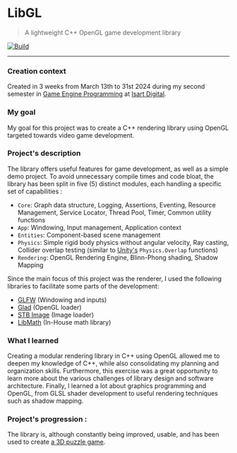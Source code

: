 # LibGL

> A lightweight C++ OpenGL game development library

[![Build](https://github.com/TheEkinnox/LibGL/actions/workflows/main.yml/badge.svg)](https://github.com/TheEkinnox/LibGL/actions/workflows/main.yml)

___

### Creation context

Created in 3 weeks from March 13th to 31st 2024 during my second semester in [Game Engine Programming](https://www.isart.ca/programmes/programmes-courts/programmeur-moteur-jeu-video/) at [Isart Digital](https://www.isart.ca/).

### My goal

My goal for this project was to create a C++ rendering library using OpenGL targeted towards video game development.

### Project's description

The library offers useful features for game development, as well as a simple demo project. To avoid unnecessary compile times and code bloat, the library has been split in five (5) distinct modules, each handling a specific set of capabilities :

- `Core`: Graph data structure, Logging, Assertions, Eventing, Resource Management, Service Locator, Thread Pool, Timer, Common utility functions
- `App`: Windowing, Input management, Application context
- `Entities`: Component-based scene management
- `Physics`: Simple rigid body physics without angular velocity, Ray casting, Collider overlap testing (similar to [Unity's](https://unity.com/) `Physics.Overlap` functions)
- `Rendering`: OpenGL Rendering Engine, Blinn-Phong shading, Shadow Mapping

Since the main focus of this project was the renderer, I used the following libraries to facilitate some parts of the development:

- [GLFW](https://github.com/glfw/glfw) (Windowing and inputs)
- [Glad](https://github.com/Dav1dde/glad) (OpenGL loader)
- [STB Image](https://github.com/nothings/stb) (Image loader)
- [LibMath](https://github.com/TheEkinnox/LibMath) (In-House math library)

### What I learned

Creating a modular rendering library in C++ using OpenGL allowed me to deepen my knowledge of C++, while also consolidating my planning and organization skills. Furthermore, this exercise was a great opportunity to learn more about the various challenges of library design and software architecture. Finally, I learned a lot about graphics programming and OpenGL, from GLSL shader development to useful rendering techniques such as shadow mapping.

### Project's progression :

The library is, although constantly being improved, usable, and has been used to create [a 3D puzzle game](https://noxcorporation.net/en/project/pfa).
